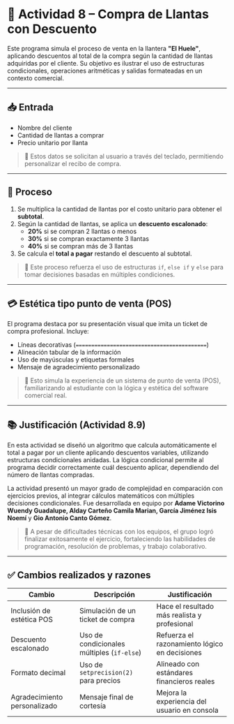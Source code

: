 # 🛞 Actividad 8 – Compra de Llantas con Descuento

Este programa simula el proceso de venta en la llantera **"El Huele"**, aplicando descuentos al total de la compra según la cantidad de llantas adquiridas por el cliente. Su objetivo es ilustrar el uso de estructuras condicionales, operaciones aritméticas y salidas formateadas en un contexto comercial.

---

## 📥 Entrada

- Nombre del cliente
- Cantidad de llantas a comprar
- Precio unitario por llanta

> 🧾 Estos datos se solicitan al usuario a través del teclado, permitiendo personalizar el recibo de compra.

---

## 🔁 Proceso

1. Se multiplica la cantidad de llantas por el costo unitario para obtener el **subtotal**.
2. Según la cantidad de llantas, se aplica un **descuento escalonado**:
   - **20%** si se compran 2 llantas o menos
   - **30%** si se compran exactamente 3 llantas
   - **40%** si se compran más de 3 llantas
3. Se calcula el **total a pagar** restando el descuento al subtotal.

> 🧠 Este proceso refuerza el uso de estructuras `if`, `else if` y `else` para tomar decisiones basadas en múltiples condiciones.

---

## 💳 Estética tipo punto de venta (POS)

El programa destaca por su presentación visual que imita un ticket de compra profesional. Incluye:

- Líneas decorativas (`==========================================`)
- Alineación tabular de la información
- Uso de mayúsculas y etiquetas formales
- Mensaje de agradecimiento personalizado

> 🎯 Esto simula la experiencia de un sistema de punto de venta (POS), familiarizando al estudiante con la lógica y estética del software comercial real.

---

## 📚 Justificación (Actividad 8.9)

En esta actividad se diseñó un algoritmo que calcula automáticamente el total a pagar por un cliente aplicando descuentos variables, utilizando estructuras condicionales anidadas. La lógica condicional permite al programa decidir correctamente cuál descuento aplicar, dependiendo del número de llantas compradas.

La actividad presentó un mayor grado de complejidad en comparación con ejercicios previos, al integrar cálculos matemáticos con múltiples decisiones condicionales. Fue desarrollada en equipo por **Adame Victorino Wuendy Guadalupe, Alday Carteño Camila Marian, García Jiménez Isis Noemí** y **Gio Antonio Canto Gómez**.

> 🤝 A pesar de dificultades técnicas con los equipos, el grupo logró finalizar exitosamente el ejercicio, fortaleciendo las habilidades de programación, resolución de problemas, y trabajo colaborativo.

---

## ✅ Cambios realizados y razones

| Cambio | Descripción | Justificación |
|--------|-------------|---------------|
| Inclusión de estética POS | Simulación de un ticket de compra | Hace el resultado más realista y profesional |
| Descuento escalonado | Uso de condicionales múltiples (`if-else`) | Refuerza el razonamiento lógico en decisiones |
| Formato decimal | Uso de `setprecision(2)` para precios | Alineado con estándares financieros reales |
| Agradecimiento personalizado | Mensaje final de cortesía | Mejora la experiencia del usuario en consola |

